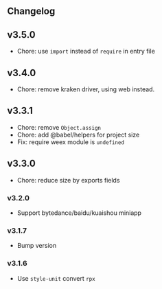 ## Changelog

## v3.5.0

- Chore: use `import` instead of `require` in entry file

## v3.4.0

- Chore: remove kraken driver, using web instead.

## v3.3.1

- Chore: remove `Object.assign`
- Chore: add @babel/helpers for project size
- Fix: require weex module is `undefined`

## v3.3.0

- Chore: reduce size by exports fields

### v3.2.0

- Support bytedance/baidu/kuaishou miniapp

### v3.1.7

- Bump version

### v3.1.6

- Use `style-unit` convert `rpx`
